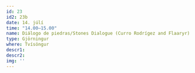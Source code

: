 ```yaml
---
id: 23
id2: 23b
date: 14. júlí
time: "14.00–15.00"
name: Diálogo de piedras/Stones Dialogue (Curro Rodrígez and Flaaryr)
type: Gjörningur
where: Tvísöngur
descr1: 
descr2: 
img: ''
---
```

